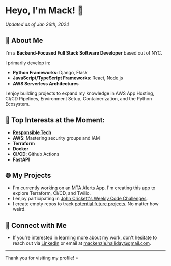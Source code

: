 # Heyo, I'm Mack! 👋

_Updated as of Jan 26th, 2024_

## 🚀 About Me
I'm a **Backend-Focused Full Stack Software Developer** based out of NYC.

I primarily develop in: 
- **Python Frameworks**: Django, Flask
- **JavaScript/TypeScript Frameworks**: React, Node.js
- **AWS Serverless Architectures**

I enjoy building projects to expand my knowledge in AWS App Hosting, CI/CD Pipelines, Environment Setup, Containerization, and the Python Ecosystem.

## 🌈 Top Interests at the Moment:
- [**Responsible Tech**](https://alltechishuman.org/)
- **AWS**: Mastering security groups and IAM
- **Terraform**
- **Docker** 
- **CI/CD**: Github Actions
- **FastAPI** 

## 🌐 My Projects
- I'm currently working on an [MTA Alerts App](https://github.com/MackHalliday/subscribe_to_MTA_alerts). I'm creating this app to explore Terraform, CI/CD, and Twilio.
- I enjoy participating in [John Crickett's Weekly Code Challenges](https://codingchallenges.fyi/challenges/intro).
- I create empty repos to track [potential future projects](https://github.com/MackHalliday?tab=repositories&q=Potential+Project&type=&language=&sort=). No matter how weird.

## 🤝 Connect with Me
- If you're interested in learning more about my work, don't hesitate to reach out via [LinkedIn](https://www.linkedin.com/in/mackhalliday/) or email at mackenzie.halliday@gmail.com.

---

Thank you for visiting my profile! ⭐️
